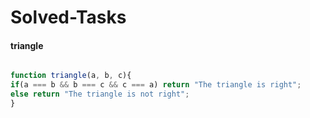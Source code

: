 # Solved-Tasks
#### triangle

````javascript

function triangle(a, b, c){
if(a === b && b === c && c === a) return "The triangle is right";
else return "The triangle is not right";
}


````
